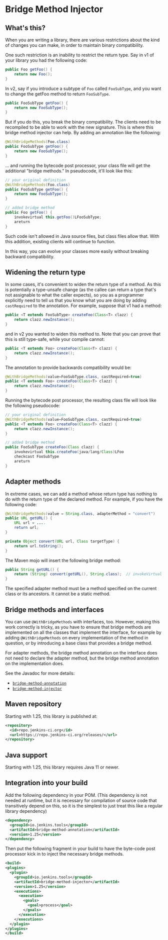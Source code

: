 # Bridge Method Injector

## What's this?

When you are writing a library, there are various restrictions about the kind of changes you can make, in order to maintain binary compatibility.

One such restriction is an inability to restrict the return type. Say in v1 of your library you had the following code:

```java
public Foo getFoo() {
    return new Foo();
}
```

In v2, say if you introduce a subtype of `Foo` called `FooSubType`, and you want to change the getFoo method to return `FooSubType`.

```java
public FooSubType getFoo() {
    return new FooSubType();
}
```

But if you do this, you break the binary compatibility. The clients need to be recompiled to be able to work with the new signature. This is where this bridge method injector can help. By adding an annotation like the following:

```java
@WithBridgeMethods(Foo.class)
public FooSubType getFoo() {
    return new FooSubType();
}
```

... and running the bytecode post processor, your class file will get the additional "bridge methods." In pseudocode, it'll look like this:

```java
// your original definition
@WithBridgeMethods(Foo.class)
public FooSubType getFoo() {
    return new FooSubType();
}

// added bridge method
public Foo getFoo() {
    invokevirtual this.getFoo()LFooSubType;
    areturn
}
```

Such code isn't allowed in Java source files, but class files allow that. With this addition, existing clients will continue to function.

In this way, you can evolve your classes more easily without breaking backward compatibility.

## Widening the return type

In some cases, it's convenient to widen the return type of a method. As this is potentially a type-unsafe change
(as the callee can return a type that's not assignable to what the caller expects), so
you as a programmer explicitly need to tell us that you know what you are doing by adding
`castRequired` to the annotation.  For example, suppose that v1 had a method:

```java
public <T extends FooSubType> createFoo(Class<T> clazz) {
    return clazz.newInstance();
}
```

and in v2 you wanted to widen this method to. Note that you can prove that this is still type-safe, while
your compile cannot:

```java
public <T extends Foo> createFoo(Class<T> clazz) {
    return clazz.newInstance();
}
```

The annotation to provide backwards compatibility would be:

```java
@WithBridgeMethods(value=FooSubType.class, castRequired=true)
public <T extends Foo> createFoo(Class<T> clazz) {
    return clazz.newInstance();
}
```

Running the bytecode post processor, the resulting class file will look like the following pseudocode:

```java
// your original definition
@WithBridgeMethods(value=FooSubType.class, castRequired=true)
public <T extends Foo> createFoo(Class<T> clazz) {
    return clazz.newInstance();
}

// added bridge method
public FooSubType createFoo(Class clazz) {
    invokevirtual this.createFoo(java/lang/Class)LFoo
    checkcast FooSubType
    areturn
}
```

## Adapter methods

In extreme cases, we can add a method whose return type has nothing to do with the return type of the declared method.
For example, if you have the following code:

```java
@WithBridgeMethods(value = String.class, adapterMethod = "convert")
public URL getURL() {
    URL url = ....
    return url;
}

private Object convert(URL url, Class targetType) {
    return url.toString();
}
```

The Maven mojo will insert the following bridge method:

```java
public String getURL() {
    return (String) convert(getURL(), String.class);  // invokeVirtual to getURL that returns URL
}
```

The specified adapter method must be a method specified on the current class or its ancestors.
It cannot be a static method.

## Bridge methods and interfaces

You can use `@WithBridgeMethods` with interfaces, too. However, making this work correctly is tricky,
as you have to ensure that bridge methods are implemented on all the classes that implement the interface,
for example by adding `@WithBridgeMethods` on every implementation of the method in question,
or by introducing a base class that provides a bridge method.

For adapter methods, the bridge method annotation on the interface does not need to declare the
adapter method, but the bridge method annotation on the implementation does.

See the Javadoc for more details:

- [`bridge-method-annotation`](https://javadoc.jenkins.io/component/bridge-method-annotation/)
- [`bridge-method-injector`](https://javadoc.jenkins.io/component/bridge-method-injector/)

## Maven repository

Starting with 1.25, this library is published at:

```xml
<repository>
  <id>repo.jenkins-ci.org</id>
  <url>https://repo.jenkins-ci.org/releases/</url>
</repository>
```

## Java support

Starting with 1.25, this library requires Java 11 or newer.

## Integration into your build

Add the following dependency in your POM. (This dependency is not needed at runtime, but it is necessary
for compilation of source code that transitively depend on this, so it is the simplest to just treat
this like a regular library dependency)

```xml
<dependency>
  <groupId>io.jenkins.tools</groupId>
  <artifactId>bridge-method-annotation</artifactId>
  <version>1.25</version>
</dependency>
```

Then put the following fragment in your build to have the byte-code post processor kick in to inject the necessary bridge methods.

```xml
<build>
<plugins>
  <plugin>
    <groupId>io.jenkins.tools</groupId>
    <artifactId>bridge-method-injector</artifactId>
    <version>1.25</version>
    <executions>
      <execution>
        <goals>
          <goal>process</goal>
        </goals>
      </execution>
    </executions>
  </plugin>
</plugins>
</build>
```
